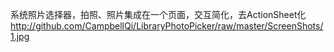系统照片选择器，拍照、照片集成在一个页面，交互简化，去ActionSheet化
http://github.com/CampbellQi/LibraryPhotoPicker/raw/master/ScreenShots/1.jpg
